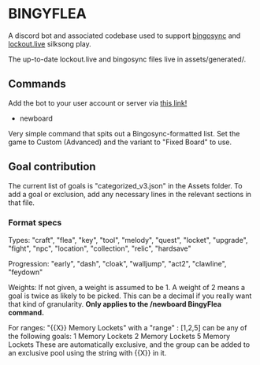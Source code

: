 # BINGYFLEA
A discord bot and associated codebase used to support [bingosync](https://bingosync.com/) and [lockout.live](https://lockout.live/) silksong play.

The up-to-date lockout.live and bingosync files live in assets/generated/.

## Commands
Add the bot to your user account or server via [this link!](https://discord.com/oauth2/authorize?client_id=1429591758248874105)

- newboard

Very simple command that spits out a Bingosync-formatted list. Set the game to Custom (Advanced) and the variant to "Fixed Board" to use.

## Goal contribution
The current list of goals is "categorized_v3.json" in the Assets folder. To add a goal or exclusion, add any necessary lines in the relevant sections in that file.

### Format specs

Types:
"craft", "flea", "key", "tool", "melody", "quest", "locket", "upgrade", "fight", "npc", "location", "collection", "relic", "hardsave"

Progression:
"early", "dash", "cloak", "walljump", "act2", "clawline", "feydown"

Weights:
If not given, a weight is assumed to be 1. A weight of 2 means a goal is twice as likely to be picked. This can be a decimal if you really want that kind of granularity. **Only applies to the /newboard BingyFlea command.**

For ranges:
"{{X}} Memory Lockets" with a "range" : [1,2,5] can be any of the following goals:
1 Memory Lockets
2 Memory Lockets
5 Memory Lockets
These are automatically exclusive, and the group can be added to an exclusive pool using the string with {{X}} in it.